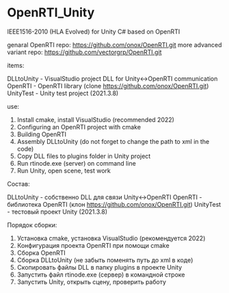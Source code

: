 # OpenRTI_Unity
IEEE1516-2010 (HLA Evolved) for Unity C# 
based on OpenRTI

genaral OpenRTI repo:
https://github.com/onox/OpenRTI.git
more advanced variant repo:
https://github.com/vectorgrp/OpenRTI.git

items:

DLLtoUnity - VisualStudio project DLL for Unity<->OpenRTI communication
OpenRTI - OpenRTI library (clone https://github.com/onox/OpenRTI.git)
UnityTest - Unity test project (2021.3.8)

use:

1. Install cmake, install VisualStudio (recommended 2022)
2. Configuring an OpenRTI project with cmake
3. Building OpenRTI
4. Assembly DLLtoUnity (do not forget to change the path to xml in the code)
5. Copy DLL files to plugins folder in Unity project
6. Run rtinode.exe (server) on command line
7. Run Unity, open scene, test work

Состав:

DLLtoUnity - собственно DLL для связи Unity<->OpenRTI
OpenRTI - библиотека OpenRTI (клон https://github.com/onox/OpenRTI.git)
UnityTest - тестовый проект Unity (2021.3.8)

Порядок сборки:
1. Установка cmake, установка VisualStudio (рекомендуется 2022)
2. Конфигурация проекта OpenRTI при помощи cmake
3. Сборка OpenRTI
4. Сборка DLLtoUnity (не забыть поменять путь до xml в коде)
5. Скопировать файлы DLL в папку plugins в проекте Unity
6. Запустить файл rtinode.exe (сервер) в командной строке
7. Запустить Unity, открыть сцену, проверить работу
